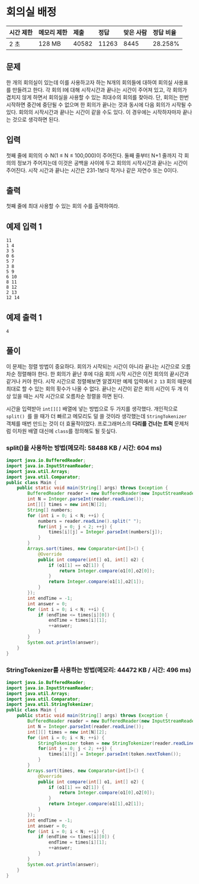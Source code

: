 # 회의실 배정

| 시간 제한 | 메모리 제한 | 제출  | 정답  | 맞은 사람 | 정답 비율 |
| :-------- | :---------- | :---- | :---- | :-------- | :-------- |
| 2 초      | 128 MB      | 40582 | 11263 | 8445      | 28.258%   |

## 문제

한 개의 회의실이 있는데 이를 사용하고자 하는 N개의 회의들에 대하여 회의실 사용표를 만들려고 한다. 각 회의 I에 대해 시작시간과 끝나는 시간이 주어져 있고, 각 회의가 겹치지 않게 하면서 회의실을 사용할 수 있는 최대수의 회의를 찾아라. 단, 회의는 한번 시작하면 중간에 중단될 수 없으며 한 회의가 끝나는 것과 동시에 다음 회의가 시작될 수 있다. 회의의 시작시간과 끝나는 시간이 같을 수도 있다. 이 경우에는 시작하자마자 끝나는 것으로 생각하면 된다.

## 입력

첫째 줄에 회의의 수 N(1 ≤ N ≤ 100,000)이 주어진다. 둘째 줄부터 N+1 줄까지 각 회의의 정보가 주어지는데 이것은 공백을 사이에 두고 회의의 시작시간과 끝나는 시간이 주어진다. 시작 시간과 끝나는 시간은 231-1보다 작거나 같은 자연수 또는 0이다.

## 출력

첫째 줄에 최대 사용할 수 있는 회의 수를 출력하여라.

## 예제 입력 1
```
11
1 4
3 5
0 6
5 7
3 8
5 9
6 10
8 11
8 12
2 13
12 14
```



## 예제 출력 1 

```
4
```



## 풀이

이 문제는 정렬 방법이 중요하다. 회의가 시작되는 시간이 아니라 끝나는 시간으로 오름차순 정렬해야 한다. 한 회의가 끝난 후에 다음 회의 시작 시간은 이전 회의의 끝시간과 같거나 커야 한다. 시작 시간으로 정렬해보면 알겠지만 예제 입력에서 `2 13` 회의 때문에 최대로 할 수 있는 회의 횟수가 나올 수 없다. 끝나는 시간이 같은 회의 시간이 두 개 이상 있을 때는 시작 시간으로 오름차순 정렬을 하면 된다.

시간을 입력받아 `int[][]` 배열에 넣는 방법으로 두 가지를 생각했다. 개인적으로 `split() `를 쓸 때가 더 빠르고 메모리도 덜 쓸 것이라 생각했는데 `StringTokenizer` 객체를 매번 만드는 것이 더 효율적이었다. 프로그래머스의 **다리를 건너는 트럭** 문제처럼 이차원 배열 대신에 `class`를 정의해도 될 듯싶다.



### split()을 사용하는 방법(메모리: 58488 KB / 시간: 604 ms)

```java
import java.io.BufferedReader;
import java.io.InputStreamReader;
import java.util.Arrays;
import java.util.Comparator;
public class Main {
	public static void main(String[] args) throws Exception {
		BufferedReader reader = new BufferedReader(new InputStreamReader(System.in));
		int N = Integer.parseInt(reader.readLine());
		int[][] times = new int[N][2];
		String[] numbers;
		for (int i = 0; i < N; ++i) {
			numbers = reader.readLine().split(" ");
			for(int j = 0; j < 2; ++j) {
				times[i][j] = Integer.parseInt(numbers[j]);
			}
		}
		Arrays.sort(times, new Comparator<int[]>() {
			@Override
			public int compare(int[] o1, int[] o2) {
				if (o1[1] == o2[1]) {
					return Integer.compare(o1[0],o2[0]);
				}
				return Integer.compare(o1[1],o2[1]);
			}
		});
		int endTime = -1;
		int answer = 0;
		for (int i = 0; i < N; ++i) {
			if (endTime <= times[i][0]) {
				endTime = times[i][1];
				++answer;
			}
		}		
		System.out.println(answer);
	}
}
```



### StringTokenizer를 사용하는 방법(메모리: 44472 KB / 시간: 496 ms)

```java
import java.io.BufferedReader;
import java.io.InputStreamReader;
import java.util.Arrays;
import java.util.Comparator;
import java.util.StringTokenizer;
public class Main {
	public static void main(String[] args) throws Exception {
		BufferedReader reader = new BufferedReader(new InputStreamReader(System.in));
		int N = Integer.parseInt(reader.readLine());
		int[][] times = new int[N][2];
		for (int i = 0; i < N; ++i) {
			StringTokenizer token = new StringTokenizer(reader.readLine());
			for(int j = 0; j < 2; ++j) {
				times[i][j] = Integer.parseInt(token.nextToken());
			}
		}
		Arrays.sort(times, new Comparator<int[]>() {
			@Override
			public int compare(int[] o1, int[] o2) {
				if (o1[1] == o2[1]) {
					return Integer.compare(o1[0],o2[0]);
				}
				return Integer.compare(o1[1],o2[1]);
			}
		});
		int endTime = -1;
		int answer = 0;
		for (int i = 0; i < N; ++i) {
			if (endTime <= times[i][0]) {
				endTime = times[i][1];
				++answer;
			}
		}		
		System.out.println(answer);
	}
}
```

